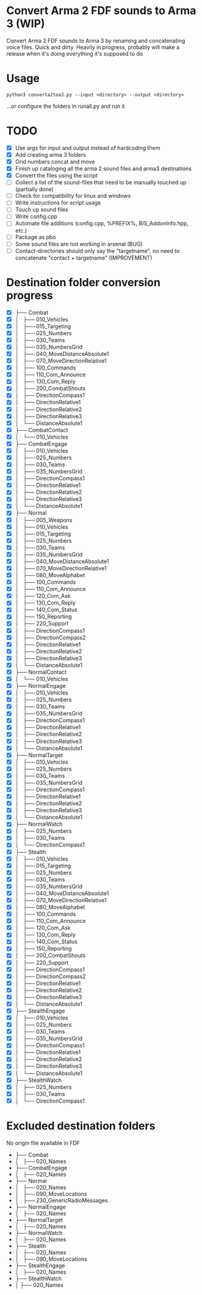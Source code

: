 # Convert Arma 2 FDF sounds to Arma 3 (WIP)

Convert Arma 2 FDF sounds to Arma 3 by renaming and concatenating voice files. Quick and dirty.
Heavily in progress, probably will make a release when it's doing everything it's supposed to do

# Usage

`python3 converta2toa3.py --input <directory> --output <directory>`

...or configure the folders in runall.py and run it

# TODO

- [x] Use args for input and output instead of hardcoding them
- [x] Add creating arma 3 folders
- [x] Grid numbers concat and move
- [x] Finish up cataloging all the arma 2 sound files and arma3 destinations
- [x] Convert the files using the script
- [ ] Collect a list of the sound-files that need to be manually touched up (partially done)
- [ ] Check for compatibility for linux and windows
- [ ] Write instructions for script usage
- [ ] Touch up sound files
- [ ] Write config.cpp
- [ ] Automate file additions (config.cpp, %PREFIX%, BIS_AddonInfo.hpp, etc.)
- [ ] Package as pbo
- [ ] Some sound files are not working in arsenal (BUG)
- [ ] Contact-directories should only say the "targetname", no need to concatenate "contact + targetname" (IMPROVEMENT)

# Destination folder conversion progress

- [x] ├── Combat
- [x] │   ├── 010_Vehicles
- [x] │   ├── 015_Targeting
- [x] │   ├── 025_Numbers
- [x] │   ├── 030_Teams
- [x] │   ├── 035_NumbersGrid
- [x] │   ├── 040_MoveDistanceAbsolute1
- [x] │   ├── 070_MoveDirectionRelative1
- [x] │   ├── 100_Commands
- [x] │   ├── 110_Com_Announce
- [x] │   ├── 130_Com_Reply
- [x] │   ├── 200_CombatShouts
- [x] │   ├── DirectionCompass1
- [x] │   ├── DirectionRelative1
- [x] │   ├── DirectionRelative2
- [x] │   ├── DirectionRelative3
- [x] │   └── DistanceAbsolute1
- [x] ├── CombatContact
- [x] │   └── 010_Vehicles
- [x] ├── CombatEngage
- [x] │   ├── 010_Vehicles
- [x] │   ├── 025_Numbers
- [x] │   ├── 030_Teams
- [x] │   ├── 035_NumbersGrid
- [x] │   ├── DirectionCompass1
- [x] │   ├── DirectionRelative1
- [x] │   ├── DirectionRelative2
- [x] │   ├── DirectionRelative3
- [x] │   └── DistanceAbsolute1
- [x] ├── Normal
- [x] │   ├── 005_Weapons
- [x] │   ├── 010_Vehicles
- [x] │   ├── 015_Targeting
- [x] │   ├── 025_Numbers
- [x] │   ├── 030_Teams
- [x] │   ├── 035_NumbersGrid
- [x] │   ├── 040_MoveDistanceAbsolute1
- [x] │   ├── 070_MoveDirectionRelative1
- [x] │   ├── 080_MoveAlphabet
- [x] │   ├── 100_Commands
- [x] │   ├── 110_Com_Announce
- [x] │   ├── 120_Com_Ask
- [x] │   ├── 130_Com_Reply
- [x] │   ├── 140_Com_Status
- [x] │   ├── 150_Reporting
- [x] │   ├── 220_Support
- [x] │   ├── DirectionCompass1
- [x] │   ├── DirectionCompass2
- [x] │   ├── DirectionRelative1
- [x] │   ├── DirectionRelative2
- [x] │   ├── DirectionRelative3
- [x] │   └── DistanceAbsolute1
- [x] ├── NormalContact
- [x] │   └── 010_Vehicles
- [x] ├── NormalEngage
- [x] │   ├── 010_Vehicles
- [x] │   ├── 025_Numbers
- [x] │   ├── 030_Teams
- [x] │   ├── 035_NumbersGrid
- [x] │   ├── DirectionCompass1
- [x] │   ├── DirectionRelative1
- [x] │   ├── DirectionRelative2
- [x] │   ├── DirectionRelative3
- [x] │   └── DistanceAbsolute1
- [x] ├── NormalTarget
- [x] │   ├── 010_Vehicles
- [x] │   ├── 025_Numbers
- [x] │   ├── 030_Teams
- [x] │   ├── 035_NumbersGrid
- [x] │   ├── DirectionCompass1
- [x] │   ├── DirectionRelative1
- [x] │   ├── DirectionRelative2
- [x] │   ├── DirectionRelative3
- [x] │   └── DistanceAbsolute1
- [x] ├── NormalWatch
- [x] │   ├── 025_Numbers
- [x] │   ├── 030_Teams
- [x] │   └── DirectionCompass1
- [x] ├── Stealth
- [x] │   ├── 010_Vehicles
- [x] │   ├── 015_Targeting
- [x] │   ├── 025_Numbers
- [x] │   ├── 030_Teams
- [x] │   ├── 035_NumbersGrid
- [x] │   ├── 040_MoveDistanceAbsolute1
- [x] │   ├── 070_MoveDirectionRelative1
- [x] │   ├── 080_MoveAlphabet
- [x] │   ├── 100_Commands
- [x] │   ├── 110_Com_Announce
- [x] │   ├── 120_Com_Ask
- [x] │   ├── 130_Com_Reply
- [x] │   ├── 140_Com_Status
- [x] │   ├── 150_Reporting
- [x] │   ├── 200_CombatShouts
- [x] │   ├── 220_Support
- [x] │   ├── DirectionCompass1
- [x] │   ├── DirectionCompass2
- [x] │   ├── DirectionRelative1
- [x] │   ├── DirectionRelative2
- [x] │   ├── DirectionRelative3
- [x] │   └── DistanceAbsolute1
- [x] ├── StealthEngage
- [x] │   ├── 010_Vehicles
- [x] │   ├── 025_Numbers
- [x] │   ├── 030_Teams
- [x] │   ├── 035_NumbersGrid
- [x] │   ├── DirectionCompass1
- [x] │   ├── DirectionRelative1
- [x] │   ├── DirectionRelative2
- [x] │   ├── DirectionRelative3
- [x] │   └── DistanceAbsolute1
- [x] ├── StealthWatch
- [x] │   ├── 025_Numbers
- [x] │   ├── 030_Teams
- [x] │   └── DirectionCompass1

# Excluded destination folders

No origin file available in FDF

- ├── Combat
- │   ├── 020_Names
- ├── CombatEngage
- │   ├── 020_Names
- ├── Normal
- │   ├── 020_Names
- │   ├── 090_MoveLocations
- │   ├── 230_GenericRadioMessages
- ├── NormalEngage
- │   ├── 020_Names
- ├── NormalTarget
- │   ├── 020_Names
- ├── NormalWatch
- │   ├── 020_Names
- ├── Stealth
- │   ├── 020_Names
- │   ├── 090_MoveLocations
- ├── StealthEngage
- │   ├── 020_Names
- ├── StealthWatch
- │   ├── 020_Names
